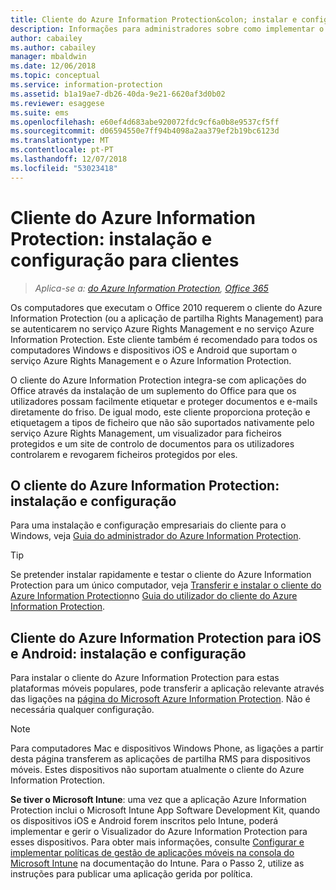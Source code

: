 ```yaml
---
title: Cliente do Azure Information Protection&colon; instalar e configurar
description: Informações para administradores sobre como implementar o cliente do Azure Information Protection em dispositivos móveis e computadores Windows.
author: cabailey
ms.author: cabailey
manager: mbaldwin
ms.date: 12/06/2018
ms.topic: conceptual
ms.service: information-protection
ms.assetid: b1a19ae7-db26-40da-9e21-6620af3d0b02
ms.reviewer: esaggese
ms.suite: ems
ms.openlocfilehash: e60ef4d683abe920072fdc9cf6a0b8e9537cf5ff
ms.sourcegitcommit: d06594550e7ff94b4098a2aa379ef2b19bc6123d
ms.translationtype: MT
ms.contentlocale: pt-PT
ms.lasthandoff: 12/07/2018
ms.locfileid: "53023418"
---
```

# <a name="azure-information-protection-client-installation-and-configuration-for-clients"></a>Cliente do Azure Information Protection: instalação e configuração para clientes

>*Aplica-se a: [do Azure Information Protection](https://azure.microsoft.com/pricing/details/information-protection), [Office 365](http://download.microsoft.com/download/E/C/F/ECF42E71-4EC0-48FF-AA00-577AC14D5B5C/Azure_Information_Protection_licensing_datasheet_EN-US.pdf)*

Os computadores que executam o Office 2010 requerem o cliente do Azure Information Protection (ou a aplicação de partilha Rights Management) para se autenticarem no serviço Azure Rights Management e no serviço Azure Information Protection. Este cliente também é recomendado para todos os computadores Windows e dispositivos iOS e Android que suportam o serviço Azure Rights Management e o Azure Information Protection. 

O cliente do Azure Information Protection integra-se com aplicações do Office através da instalação de um suplemento do Office para que os utilizadores possam facilmente etiquetar e proteger documentos e e-mails diretamente do friso. De igual modo, este cliente proporciona proteção e etiquetagem a tipos de ficheiro que não são suportados nativamente pelo serviço Azure Rights Management, um visualizador para ficheiros protegidos e um site de controlo de documentos para os utilizadores controlarem e revogarem ficheiros protegidos por eles.

## <a name="the-azure-information-protection-client-for-windows-installation-and-configuration"></a>O cliente do Azure Information Protection: instalação e configuração
Para uma instalação e configuração empresariais do cliente para o Windows, veja [Guia do administrador do Azure Information Protection](./rms-client/client-admin-guide.md).

> [!TIP]
> Se pretender instalar rapidamente e testar o cliente do Azure Information Protection para um único computador, veja [Transferir e instalar o cliente do Azure Information Protection](./rms-client/install-client-app.md)no [Guia do utilizador do cliente do Azure Information Protection](./rms-client/client-user-guide.md).

## <a name="the-azure-information-protection-client-for-ios-and-android-installation-and-management"></a>Cliente do Azure Information Protection para iOS e Android: instalação e configuração
Para instalar o cliente do Azure Information Protection para estas plataformas móveis populares, pode transferir a aplicação relevante através das ligações na [página do Microsoft Azure Information Protection](https://go.microsoft.com/fwlink/?LinkId=303970). Não é necessária qualquer configuração.

> [!NOTE]
> Para computadores Mac e dispositivos Windows Phone, as ligações a partir desta página transferem as aplicações de partilha RMS para dispositivos móveis. Estes dispositivos não suportam atualmente o cliente do Azure Information Protection.

**Se tiver o Microsoft Intune**: uma vez que a aplicação Azure Information Protection inclui o Microsoft Intune App Software Development Kit, quando os dispositivos iOS e Android forem inscritos pelo Intune, poderá implementar e gerir o Visualizador do Azure Information Protection para esses dispositivos. Para obter mais informações, consulte [Configurar e implementar políticas de gestão de aplicações móveis na consola do Microsoft Intune](/intune/deploy-use/configure-and-deploy-mobile-application-management-policies-in-the-microsoft-intune-console) na documentação do Intune. Para o Passo 2, utilize as instruções para publicar uma aplicação gerida por política.



